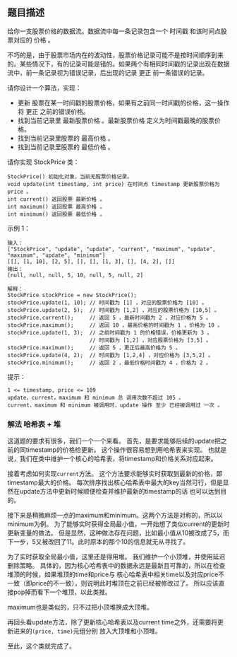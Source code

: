 ## 题目描述
给你一支股票价格的数据流。数据流中每一条记录包含一个 时间戳 和该时间点股票对应的 价格 。

不巧的是，由于股票市场内在的波动性，股票价格记录可能不是按时间顺序到来的。某些情况下，有的记录可能是错的。如果两个有相同时间戳的记录出现在数据流中，前一条记录视为错误记录，后出现的记录 更正 前一条错误的记录。

请你设计一个算法，实现：
- 更新 股票在某一时间戳的股票价格，如果有之前同一时间戳的价格，这一操作将 更正 之前的错误价格。
- 找到当前记录里 最新股票价格 。最新股票价格 定义为时间戳最晚的股票价格。
- 找到当前记录里股票的 最高价格 。
- 找到当前记录里股票的 最低价格 。

请你实现 StockPrice 类：
```
StockPrice() 初始化对象，当前无股票价格记录。
void update(int timestamp, int price) 在时间点 timestamp 更新股票价格为 price 。
int current() 返回股票 最新价格 。
int maximum() 返回股票 最高价格 。
int minimum() 返回股票 最低价格 。
```

示例 1：
```
输入：
["StockPrice", "update", "update", "current", "maximum", "update", "maximum", "update", "minimum"]
[[], [1, 10], [2, 5], [], [], [1, 3], [], [4, 2], []]
输出：
[null, null, null, 5, 10, null, 5, null, 2]

解释：
StockPrice stockPrice = new StockPrice();
stockPrice.update(1, 10); // 时间戳为 [1] ，对应的股票价格为 [10] 。
stockPrice.update(2, 5);  // 时间戳为 [1,2] ，对应的股票价格为 [10,5] 。
stockPrice.current();     // 返回 5 ，最新时间戳为 2 ，对应价格为 5 。
stockPrice.maximum();     // 返回 10 ，最高价格的时间戳为 1 ，价格为 10 。
stockPrice.update(1, 3);  // 之前时间戳为 1 的价格错误，价格更新为 3 。
                          // 时间戳为 [1,2] ，对应股票价格为 [3,5] 。
stockPrice.maximum();     // 返回 5 ，更正后最高价格为 5 。
stockPrice.update(4, 2);  // 时间戳为 [1,2,4] ，对应价格为 [3,5,2] 。
stockPrice.minimum();     // 返回 2 ，最低价格时间戳为 4 ，价格为 2 。
```

提示：
```
1 <= timestamp, price <= 109
update，current，maximum 和 minimum 总 调用次数不超过 105 。
current，maximum 和 minimum 被调用时，update 操作 至少 已经被调用过 一次 。
```

### 解法 哈希表 + 堆
这道题的要求有很多，我们一个一个来看。
首先，是要求能够后续的update把之前的同timestamp的价格给更新。
这个操作很容易想到用哈希表来实现。
也就是说，我们在类中维护一个核心的哈希表，将timestamp和价格关系对应起来。

接着考虑如何实现`current`方法。
这个方法要求能够实时获取到最新的价格，即timestamp最大的价格。
每次排序找出核心哈希表中最大的key当然可行，但是显然在update方法中更新时候顺便检查并维护最新的timestamp的话
也可以达到目的。

接下来是稍微麻烦一点的maximum和minimum。这两个方法是对称的，所以以minimum为例。
为了能够实时获得全局最小值，一开始想了类似current的更新时更新变量的做法。
但是显然，这种做法存在问题，比如最小值从10被改成了5，而下一步，5又被改回了11。此时原本的那个10的信息就无从寻找了。

为了实时获取全局最小值，这里还是得用堆。
我们维护一个小顶堆，并使用延迟删除策略。
具体的，因为核心哈希表中的数据永远是最新且可靠的，所以在检查堆顶的时候，如果堆顶的time和price与
核心哈希表中相关time以及对应price不一致（即price的不一致），则说明此时堆顶在之前已经被修改过了。
所以应该直接pop掉而看下一个堆顶，以此类推。

maximum也是类似的，只不过把小顶堆换成大顶堆。

再回头看update方法，除了更新核心哈希表以及current time之外，还需要将更新进来的`(price, time)`元组分别
放入大顶堆和小顶堆。

至此，这个类就完成了。